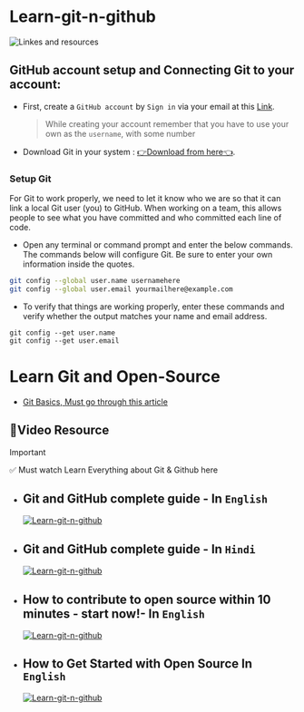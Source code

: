 # Learn-git-n-github
![Linkes and resources](https://github.com/ClubToCode/Learn-git-n-github/assets/97173586/84811a49-7418-4087-9360-c07a36975e7e)

## GitHub account setup and Connecting Git to your account: 
- First, create a `GitHub account` by `Sign in` via your email at this [Link](https://github.com/).
    > While creating your account remember that you have to use your own as the `username`, with some number
- Download Git in your system : [👉Download from here👈](https://git-scm.com/downloads).
  
### Setup Git
For Git to work properly, we need to let it know who we are so that it can link a local Git user (you) to GitHub. When working on a team, this allows people to see what you have committed and who committed each line of code.

- Open any terminal or command prompt and enter the below commands. The commands below will configure Git. Be sure to enter your own information inside the quotes.

```sh
git config --global user.name usernamehere
git config --global user.email yourmailhere@example.com
```

- To verify that things are working properly, enter these commands and verify whether the output matches your name and email address.

```  
git config --get user.name
git config --get user.email
```

# Learn Git and Open-Source

- [Git Basics, Must go through this article](https://www.theodinproject.com/lessons/foundations-git-basics)

##  💎Video Resource  
> [!IMPORTANT]
> ✅ Must watch Learn Everything about Git & Github here
- ## Git and GitHub complete guide - In `English`

	[
![Learn-git-n-github](https://img.youtube.com/vi/apGV9Kg7ics/0.jpg)](https://youtu.be/apGV9Kg7ics?si=ds2jkLxZtPq_BOq2)

- ## Git and GitHub complete guide - In `Hindi`

	[
![Learn-git-n-github](https://img.youtube.com/vi/8pkyCyBZDnY/0.jpg)](https://youtube.com/playlist?list=PLwGdqUZWnOp2Hjzqctj2kER5I0oyAGXOf&si=Ww_m5XXV3fMpuJyy)

- ## How to contribute to open source within 10 minutes - start now!- In `English`
  
   [![Learn-git-n-github](https://img.youtube.com/vi/8B_JWf7pG20/0.jpg)](https://youtu.be/8B_JWf7pG20?si=DsuW0nDcHp32VpRM)

- ##  How to Get Started with Open Source In `English`

	[	![Learn-git-n-github](https://img.youtube.com/vi/MkaIrwOlP6Y/0.jpg)](https://youtu.be/MkaIrwOlP6Y?si=nPoyL7cLGXCzBEnS)

